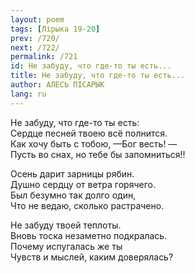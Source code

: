 ```yaml
---
layout: poem
tags: [Лірыка 19-20]
prev: /720/
next: /722/
permalink: /721
id: Не забуду, что где-то ты есть...
title: Не забуду, что где-то ты есть...
author: АЛЕСЬ ПІСАРЫК
lang: ru
---
```



Не забуду, что где-то ты есть:  
Сердце песней твоею всё полнится.  
Как хочу быть с тобою, —Бог весть! —  
Пусть во снах, но тебе бы запомниться!!  

Осень дарит зарницы рябин.  
Душно сердцу от ветра горячего.  
Был безумно так долго один,  
Что не ведаю, сколько растрачено.  

Не забуду твоей теплоты.  
Вновь тоска незаметно подкралась.  
Почему испугалась же ты  
Чувств и мыслей, каким доверялась?  
